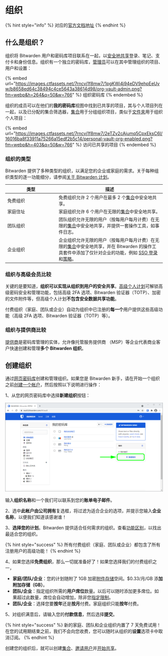 # 组织

{% hint style="info" %}
对应的[官方文档地址](https://bitwarden.com/help/article/about-organizations/)
{% endhint %}

## 什么是组织？ <a href="#what-are-organizations" id="what-are-organizations"></a>

组织将 Bitwarden 用户和密码库项目联系在一起，以[安全地共享](sharing.md)登录、笔记、支付卡和身份信息。组织有一个独立的密码库，[管理员](../admin-console/user-management/member-roles-and-permissions.md)可以在其中管理组织的项目、用户和设置：

{% embed url="https://images.ctfassets.net/7rncvj1f8mw7/1pgKWi4j94eDV9ehpEeUvw/b8658ed64c38494c4ce5643a38614d98/org-vault-admin.png?fm=webp&h=264&q=50&w=766" %}
组织密码库
{% endembed %}

组织的成员可以在他们的**我的密码库**视图中找到已共享的项目，其与个人项目列在一起，以及已分配的集合筛选器，[集合](collections.md)用于分组组织项目，类似于[文件夹](../your-vault/folders.md)用于组织个人项目：

{% embed url="https://images.ctfassets.net/7rncvj1f8mw7/2eTZv2cAjumq5CpxEksC6l/16016ba8f33911a75266a15edf2b5c14/personal-vault-org-enabled.png?fm=webp&h=403&q=50&w=766" %}
访问已共享的项目
{% endembed %}

### 组织的类型 <a href="#types-of-organizations" id="types-of-organizations"></a>

Bitwarden 提供了多种类型的组织，以满足您的企业或家庭的需求。关于每种组织类型的逐一功能细分，请参阅[关于 Bitwarden 计划](../plans-and-pricing/about-bitwarden-plans.md)。

<table><thead><tr><th width="150">类型</th><th>描述</th></tr></thead><tbody><tr><td>免费组织</td><td>免费组织允许 2 个用户在最多 2 个<a href="collections.md">集合</a>中安全地共享。</td></tr><tr><td>家庭住址</td><td>家庭组织允许 6 个用户在无限的<a href="collections.md">集合</a>中安全地共享。</td></tr><tr><td>团队组织</td><td>团队组织允许无限的用户（按每用户每月计费）在无限的<a href="collections.md">集合</a>中安全地共享，并提供一套操作工具，如事件日志。</td></tr><tr><td>企业组织</td><td>企业组织允许无限的用户（按每用户每月计费）在无限的<a href="collections.md">集合</a>中安全地共享，并在 Bitwarden 的操作工具套件中添加了仅针对企业的功能，例如 <a href="../login-with-sso/about-login-with-sso.md">SSO 登录</a>和<a href="enterprise-policies.md">策略</a>。</td></tr></tbody></table>

### 组织与高级会员比较 <a href="#comparing-organizations-with-premium" id="comparing-organizations-with-premium"></a>

关键的是要知道，**组织可以实现从组织到用户的安全共享**。[高级个人计划](../plans-and-pricing/about-bitwarden-plans.md#premium-individual)可解锁高级密码安全和管理功能，包括高级 2FA 选项、Bitwarden 验证器（TOTP）、加密的文件附件等，但高级个人计划**不包含安全数据共享功能**。

付费组织（家庭、团队或企业）自动为组织中已注册的**每一个**用户提供这些高级功能（高级 2FA 选项、Bitwarden 验证器（TOTP）等）。

### 组织与提供商比较 <a href="#comparing-organizations-with-providers" id="comparing-organizations-with-providers"></a>

[提供商](../provider-portal/provider-portal-overview.md)是密码库管理的实体，允许像托管服务提供商 （MSP）等企业代表商业客户快速创建和管理**多个 Bitwarden 组织**。

## 创建组织 <a href="#create-an-organization" id="create-an-organization"></a>

通过[网页密码库](../getting-started/getting-started-webvault.md)创建和管理组织。如果您是 Bitwarden 新手，请在开始一个组织之前[创建一个帐户](https://vault.bitwarden.com/#/register)，然后按照以下说明进行操作：

1、从您的网页密码库中选择**新建组织**按钮：

![选择新建组织](../.gitbook/assets/new-org-button-overlay.png)

输入**组织名称**和一个我们可以联系到您的**账单电子邮件**。

2、选中**此帐户由公司拥有**复选框，将过滤为适合企业的选项，并提示您输入**企业名称**，以便我们知道该感谢谁！

3、**选择您的计划**。Bitwarden 提供适合任何需求的组织。查看[功能区别](../plans-and-pricing/about-bitwarden-plans.md#ji-hua-bi-jiao)，以找出最适合您的组织。

{% hint style="success" %}
所有付费组织（家庭、团队或企业）都包含了所有注册用户的高级功能！
{% endhint %}

4、如果您选择**免费组织**，那么一切就准备好了！如果您选择我们的付费组织之一，

* **家庭/团队/企业**：您的计划随附了 1GB 加密[附件存储](../your-vault/file-attachments.md)空间。$0.33/月/GB 添**加附加存储（GB）**。
* **团队/企业**：指定组织所需的**用户席位**数量。以后可以随时添加更多席位。如果超过此数量，席位会自动增加，除非您[指定限制](user-management.md#set-a-seat-limit)。
* **团队/企业**：选择您要**按年**还是**按月**付费。家庭组织只能**按年**付费。

5、对组织满意后，请输入您的**付款信息**，然后选择**提交**。

{% hint style="success" %}
新的家庭、团队和企业组织内置了 7 天免费试用！在您的试用期结束之前，我们不会向您收费，您可以随时从组织的**设置**选项卡中取消订阅。
{% endhint %}

创建您的组织后，就可以创建[集合](collections.md)、[邀请用户](user-management.md)并[开始共享](sharing.md)。
